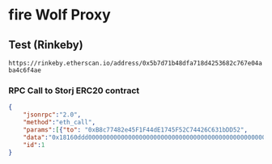 # fire Wolf Proxy

## Test (Rinkeby)

`https://rinkeby.etherscan.io/address/0x5b7d71b48dfa718d4253682c767e04aba4c6f4ae`


### RPC Call to Storj ERC20 contract
```json
{
	"jsonrpc":"2.0",
	"method":"eth_call",
	"params":[{"to": "0xB8c77482e45F1F44dE1745F52C74426C631bDD52", 
	"data":"0x18160ddd000000000000000000000000000000000000000000000000000000"}, "latest"],
	"id":1
}
```
